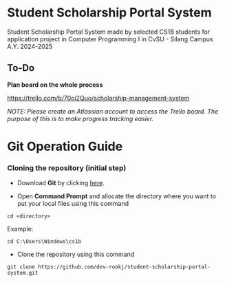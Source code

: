 # Student Scholarship Portal System
Student Scholarship Portal System made by selected CS1B students for application project in Computer Programming I in CvSU - Silang Campus A.Y. 2024-2025

## To-Do
**Plan board on the whole process**

https://trello.com/b/70oi2Quo/scholarship-management-system

*NOTE: Please create an Atlassian account to access the Trello board. The purpose of this is to make progress tracking easier.*

# Git Operation Guide

### Cloning the repository (initial step)
- Download **Git** by clicking [here](https://git-scm.com/downloads/win).

- Open **Command Prompt** and allocate the directory where you want to put your local files using this command
```
cd <directory>
```
Example:
```
cd C:\Users\Windows\cs1b
```
- Clone the repository using this command
```
git clone https://github.com/dev-rookj/student-scholarship-portal-system.git
```
